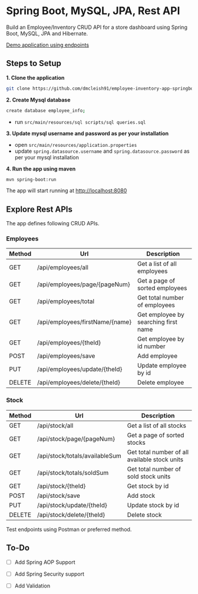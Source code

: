 # Spring Boot, MySQL, JPA, Rest API

Build an Employee/Inventory CRUD API for a store dashboard using Spring Boot, MySQL, JPA and Hibernate.

[Demo application using endpoints](https://reactjs-frontend-employeestock.herokuapp.com/)

## Steps to Setup

**1. Clone the application**

```bash
git clone https://github.com/dmcleish91/employee-inventory-app-springboot.git
```

**2. Create Mysql database**
```bash
create database employee_info;
```
- run `src/main/resources/sql scripts/sql queries.sql`

**3. Update mysql username and password as per your installation**

+ open `src/main/resources/application.properties`
+ update `spring.datasource.username` and `spring.datasource.password` as per your mysql installation

**4. Run the app using maven**

```bash
mvn spring-boot:run
```
The app will start running at <http://localhost:8080>

## Explore Rest APIs

The app defines following CRUD APIs.

### Employees

| Method | Url                             | Description |
| ------ |---------------------------------| ----------- |
| GET    | /api/employees/all              | Get a list of all employees |
| GET    | /api/employees/page/{pageNum}   | Get a page of sorted employees |
| GET    | /api/employees/total            | Get total number of employees |
| GET    | /api/employees/firstName/{name} | Get employee by searching first name |
| GET    | /api/employees/{theId}          | Get employee by id number |
| POST   | /api/employees/save             | Add employee |
| PUT    | /api/employees/update/{theId}   | Update employee by id |
| DELETE | /api/employees/delete/{theId}   | Delete employee |

### Stock

| Method | Url                            | Description |
| ------ |--------------------------------| ----------- |
| GET    | /api/stock/all                 | Get a list of all stocks |
| GET    | /api/stock/page/{pageNum}      | Get a page of sorted stocks |
| GET    | /api/stock/totals/availableSum | Get total number of all available stock units |
| GET    | /api/stock/totals/soldSum      | Get total number of sold stock units |
| GET    | /api/stock/{theId}             | Get stock by id |
| POST   | /api/stock/save                | Add stock |
| PUT    | /api/stock/update/{theId}      | Update stock by id |
| DELETE | /api/stock/delete/{theId}      | Delete stock |

Test endpoints using Postman or preferred method.

## To-Do

- [ ] Add Spring AOP Support
- [ ] Add Spring Security support
- [ ] Add Validation

